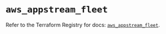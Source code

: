 # `aws_appstream_fleet`

Refer to the Terraform Registry for docs: [`aws_appstream_fleet`](https://registry.terraform.io/providers/hashicorp/aws/5.90.1/docs/resources/appstream_fleet).
